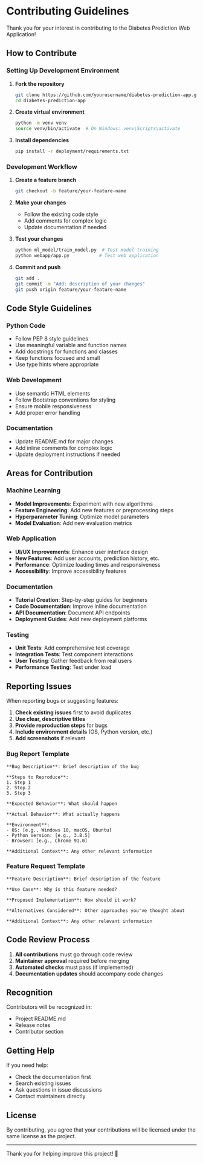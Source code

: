 # Contributing Guidelines

Thank you for your interest in contributing to the Diabetes Prediction Web Application!

## How to Contribute

### Setting Up Development Environment

1. **Fork the repository**
   ```bash
   git clone https://github.com/yourusername/diabetes-prediction-app.git
   cd diabetes-prediction-app
   ```

2. **Create virtual environment**
   ```bash
   python -m venv venv
   source venv/bin/activate  # On Windows: venv\Scripts\activate
   ```

3. **Install dependencies**
   ```bash
   pip install -r deployment/requirements.txt
   ```

### Development Workflow

1. **Create a feature branch**
   ```bash
   git checkout -b feature/your-feature-name
   ```

2. **Make your changes**
   - Follow the existing code style
   - Add comments for complex logic
   - Update documentation if needed

3. **Test your changes**
   ```bash
   python ml_model/train_model.py  # Test model training
   python webapp/app.py           # Test web application
   ```

4. **Commit and push**
   ```bash
   git add .
   git commit -m "Add: description of your changes"
   git push origin feature/your-feature-name
   ```

## Code Style Guidelines

### Python Code
- Follow PEP 8 style guidelines
- Use meaningful variable and function names
- Add docstrings for functions and classes
- Keep functions focused and small
- Use type hints where appropriate

### Web Development
- Use semantic HTML elements
- Follow Bootstrap conventions for styling
- Ensure mobile responsiveness
- Add proper error handling

### Documentation
- Update README.md for major changes
- Add inline comments for complex logic
- Update deployment instructions if needed

## Areas for Contribution

### Machine Learning
- **Model Improvements**: Experiment with new algorithms
- **Feature Engineering**: Add new features or preprocessing steps
- **Hyperparameter Tuning**: Optimize model parameters
- **Model Evaluation**: Add new evaluation metrics

### Web Application
- **UI/UX Improvements**: Enhance user interface design
- **New Features**: Add user accounts, prediction history, etc.
- **Performance**: Optimize loading times and responsiveness
- **Accessibility**: Improve accessibility features

### Documentation
- **Tutorial Creation**: Step-by-step guides for beginners
- **Code Documentation**: Improve inline documentation
- **API Documentation**: Document API endpoints
- **Deployment Guides**: Add new deployment platforms

### Testing
- **Unit Tests**: Add comprehensive test coverage
- **Integration Tests**: Test component interactions
- **User Testing**: Gather feedback from real users
- **Performance Testing**: Test under load

## Reporting Issues

When reporting bugs or suggesting features:

1. **Check existing issues** first to avoid duplicates
2. **Use clear, descriptive titles**
3. **Provide reproduction steps** for bugs
4. **Include environment details** (OS, Python version, etc.)
5. **Add screenshots** if relevant

### Bug Report Template
```
**Bug Description**: Brief description of the bug

**Steps to Reproduce**:
1. Step 1
2. Step 2
3. Step 3

**Expected Behavior**: What should happen

**Actual Behavior**: What actually happens

**Environment**:
- OS: [e.g., Windows 10, macOS, Ubuntu]
- Python Version: [e.g., 3.8.5]
- Browser: [e.g., Chrome 91.0]

**Additional Context**: Any other relevant information
```

### Feature Request Template
```
**Feature Description**: Brief description of the feature

**Use Case**: Why is this feature needed?

**Proposed Implementation**: How should it work?

**Alternatives Considered**: Other approaches you've thought about

**Additional Context**: Any other relevant information
```

## Code Review Process

1. **All contributions** must go through code review
2. **Maintainer approval** required before merging
3. **Automated checks** must pass (if implemented)
4. **Documentation updates** should accompany code changes

## Recognition

Contributors will be recognized in:
- Project README.md
- Release notes
- Contributor section

## Getting Help

If you need help:
- Check the documentation first
- Search existing issues
- Ask questions in issue discussions
- Contact maintainers directly

## License

By contributing, you agree that your contributions will be licensed under the same license as the project.

---

Thank you for helping improve this project! 🎉
